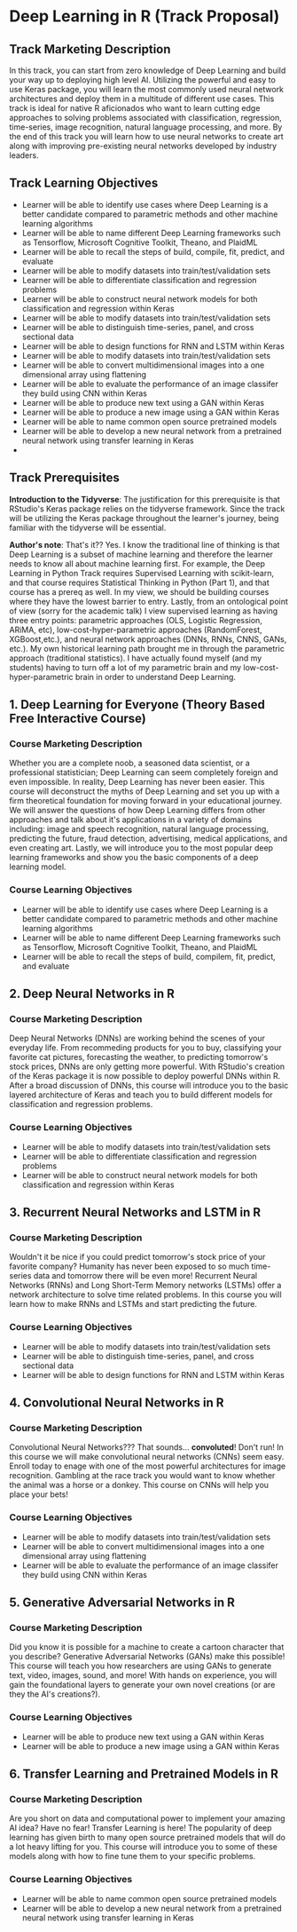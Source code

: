 # Deep Learning in R (Track Proposal)
## Track Marketing Description
In this track, you can start from zero knowledge of Deep Learning and build your way up to deploying high level AI.  Utilizing the powerful and easy to use Keras package, you will learn the most commonly used neural network architectures and deploy them in a multitude of different use cases.  This track is ideal for native R aficionados who want to learn cutting edge approaches to solving problems associated with classification, regression, time-series, image recognition, natural language processing, and more.  By the end of this track you will learn how to use neural networks to create art along with improving pre-existing neural networks developed by industry leaders.

## Track Learning Objectives
* Learner will be able to identify use cases where Deep Learning is a better candidate compared to parametric methods and other machine learning algorithms
* Learner will be able to name different Deep Learning frameworks such as Tensorflow,  Microsoft Cognitive Toolkit, Theano, and PlaidML
* Learner will be able to recall the steps of build, compile, fit, predict, and evaluate
* Learner will be able to modify datasets into train/test/validation sets
* Learner will be able to differentiate classification and regression problems
* Learner will be able to construct neural network models for both classification and regression within Keras
* Learner will be able to modify datasets into train/test/validation sets
* Learner will be able to distinguish time-series, panel, and cross sectional data
* Learner will be able to design functions for RNN and LSTM within Keras
* Learner will be able to modify datasets into train/test/validation sets
* Learner will be able to convert multidimensional images into a one dimensional array using flattening
* Learner will be able to evaluate the performance of an image classifer they build using CNN within Keras
* Learner will be able to produce new text using a GAN within Keras
* Learner will be able to produce a new image using a GAN within Keras
* Learner will be able to name common open source pretrained models
* Learner will be able to develop a new neural network from a pretrained neural network using transfer learning in Keras
* 
## Track Prerequisites
**Introduction to the Tidyverse**: The justification for this prerequisite is that RStudio's Keras package relies on the tidyverse framework.  Since the track will be utilizing the Keras package throughout the learner's journey, being familiar with the tidyverse will be essential.

**Author's note**:  That's it??  Yes.  I know the traditional line of thinking is that Deep Learning is a subset of machine learning and therefore the learner needs to know all about machine learning first.  For example, the Deep Learning in Python Track requires Supervised Learning with scikit-learn, and that course requires Statistical Thinking in Python (Part 1), and that course has a prereq as well.  In my view, we should be building courses where they have the lowest barrier to entry.  Lastly, from an ontological point of view (sorry for the academic talk) I view supervised learning as having three entry points: parametric approaches (OLS, Logistic Regression, ARiMA, etc), low-cost-hyper-parametric approaches (RandomForest, XGBoost,etc.), and neural network approaches (DNNs, RNNs, CNNS, GANs, etc.).  My own historical learning path brought me in through the parametric approach (traditional statistics).  I have actually found myself (and my students) having to turn off a lot of my parametric brain and my low-cost-hyper-parametric brain in order to understand Deep Learning.

## 1.	Deep Learning for Everyone (Theory Based Free Interactive Course)
### Course Marketing Description
Whether you are a complete noob, a seasoned data scientist, or a professional statistician; Deep Learning can seem completely foreign and even impossible.  In reality, Deep Learning has never been easier.  This course will deconstruct the myths of Deep Learning and set you up with a firm theoretical foundation for moving forward in your educational journey.  We will answer the questions of how Deep Learning differs from other approaches and talk about it's applications in a variety of domains including: image and speech recognition, natural language processing, predicting the future, fraud detection, advertising, medical applications, and even creating art.  Lastly, we will introduce you to the most popular deep learning frameworks and show you the basic components of a deep learning model.  
### Course Learning Objectives
* Learner will be able to identify use cases where Deep Learning is a better candidate compared to parametric methods and other machine learning algorithms
* Learner will be able to name different Deep Learning frameworks such as Tensorflow,  Microsoft Cognitive Toolkit, Theano, and PlaidML
* Learner will be able to recall the steps of build, compilem, fit, predict, and evaluate
## 2.	Deep Neural Networks in R
### Course Marketing Description
Deep Neural Networks (DNNs) are working behind the scenes of your everyday life.  From recommeding products for you to buy, classifying your favorite cat pictures, forecasting the weather, to predicting tomorrow's stock prices, DNNs are only getting more powerful.  With RStudio's creation of the Keras package it is now possible to deploy powerful DNNs within R.  After a broad discussion of DNNs, this course will introduce you to the basic layered architecture of Keras and teach you to build different models for classification and regression problems.
### Course Learning Objectives
*  Learner will be able to modify datasets into train/test/validation sets
*  Learner will be able to differentiate classification and regression problems
*  Learner will be able to construct neural network models for both classification and regression within Keras
## 3.	Recurrent Neural Networks and LSTM in R
### Course Marketing Description
Wouldn't it be nice if you could predict tomorrow's stock price of your favorite company?  Humanity has never been exposed to so much time-series data and tomorrow there will be even more!  Recurrent Neural Networks (RNNs) and Long Short-Term Memory networks (LSTMs) offer a network architecture to solve time related problems.  In this course you will learn how to make RNNs and LSTMs and start predicting the future.
### Course Learning Objectives
*  Learner will be able to modify datasets into train/test/validation sets
*  Learner will be able to distinguish time-series, panel, and cross sectional data
*  Learner will be able to design functions for RNN and LSTM within Keras
## 4.	Convolutional Neural Networks in R
### Course Marketing Description
Convolutional Neural Networks???  That sounds... **convoluted**!  Don't run!  In this course we will make convolutional neural networks (CNNs) seem easy.  Enroll today to enage with one of the most powerful architectures for image recognition.  Gambling at the race track you would want to know whether the animal was a horse or a donkey.  This course on CNNs will help you place your bets!
### Course Learning Objectives
*  Learner will be able to modify datasets into train/test/validation sets
*  Learner will be able to convert multidimensional images into a one dimensional array using flattening
*  Learner will be able to evaluate the performance of an image classifer they build using CNN within Keras
## 5.	Generative Adversarial Networks in R
### Course Marketing Description
Did you know it is possible for a machine to create a cartoon character that you describe?  Generative Adversarial Networks (GANs) make this possible!  This course will teach you how researchers are using GANs to generate text, video, images, sound, and more! With hands on experience, you will gain the foundational layers to generate your own novel creations (or are they the AI's creations?). 
### Course Learning Objectives
*  Learner will be able to produce new text using a GAN within Keras
*  Learner will be able to produce a new image using a GAN within Keras
## 6.	Transfer Learning and Pretrained Models in R
### Course Marketing Description
Are you short on data and computational power to implement your amazing AI idea?  Have no fear!  Transfer Learning is here! The popularity of deep learning has given birth to many open source pretrained models that will do a lot heavy lifting for you.  This course will introduce you to some of these models along with how to fine tune them to your specific problems.
### Course Learning Objectives
*  Learner will be able to name common open source pretrained models
*  Learner will be able to develop a new neural network from a pretrained neural network using transfer learning in Keras

